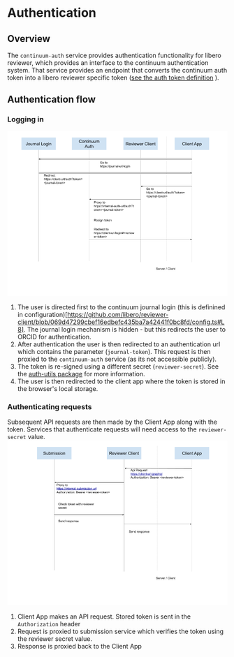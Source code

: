 # Authentication

## Overview
The `continuum-auth` service provides authentication functionality for libero reviewer, which provides an interface to the continuum authentication system. That service provides an endpoint that converts the continuum auth token into a libero reviewer specific token ([see the auth token definition](https://github.com/libero/auth-utils/blob/master/src/index.ts) ).

## Authentication flow

### Logging in

![](authentication-flow.png)

1. The user is directed first to the continuum journal login (this is definined in configuration)[https://github.com/libero/reviewer-client/blob/069d47299cbef16edbefc435ba7a42441f0bc8fd/config.ts#L8]. The journal login mechanism is hidden - but this redirects the user to ORCID for authentication.
2. After authentication the user is then redirected to an authentication url which contains the parameter (`journal-token`). This request is then proxied to the `continuum-auth` service (as its not accessible publicly).
3. The token is re-signed using a different secret (`reviewer-secret`). See the [auth-utils package](https://github.com/libero/auth-utils) for more information.
4. The user is then redirected to the client app where the token is stored in the browser's local storage.


### Authenticating requests

Subsequent API requests are then made by the Client App along with the token. Services that authenticate requests will need access to the `reviewer-secret` value.
![](authenticated-api-flow.png)

1. Client App makes an API request. Stored token is sent in the `Authorization` header
2. Request is proxied to submission service which verifies the token using the reviewer secret value.
3. Response is proxied back to the Client App
